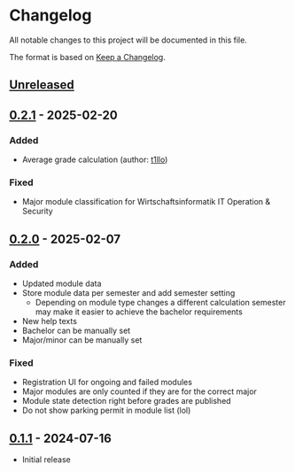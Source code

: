 # Changelog

All notable changes to this project will be documented in this file.

The format is based on [Keep a Changelog](https://keepachangelog.com/en/1.1.0/).

## [Unreleased]
<!--
### Added
### Fixed
### Changed
!-->

## [0.2.1] - 2025-02-20

### Added
- Average grade calculation (author: [t1llo](https://github.com/t1llo))

### Fixed
- Major module classification for Wirtschaftsinformatik IT Operation & Security

## [0.2.0] - 2025-02-07

### Added
- Updated module data
- Store module data per semester and add semester setting
  - Depending on module type changes a different calculation semester may make it easier to achieve the bachelor requirements
- New help texts
- Bachelor can be manually set
- Major/minor can be manually set

### Fixed
- Registration UI for ongoing and failed modules
- Major modules are only counted if they are for the correct major
- Module state detection right before grades are published
- Do not show parking permit in module list (lol)

## [0.1.1] - 2024-07-16

- Initial release

[unreleased]: https://github.com/Alainx277/hslu-web-helper/compare/0.2.1...HEAD
[0.2.1]: https://github.com/Alainx277/hslu-web-helper/compare/0.2.0...0.2.1
[0.2.0]: https://github.com/Alainx277/hslu-web-helper/compare/0.1.1...0.2.0
[0.1.1]: https://github.com/Alainx277/hslu-web-helper/releases/tag/0.1.1
